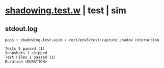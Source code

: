 # [shadowing.test.w](../../../../../examples/tests/valid/shadowing.test.w) | test | sim

## stdout.log
```log
pass ─ shadowing.test.wsim » root/env0/test:capture shadow interaction

Tests 1 passed (1)
Snapshots 1 skipped
Test Files 1 passed (1)
Duration <DURATION>
```

